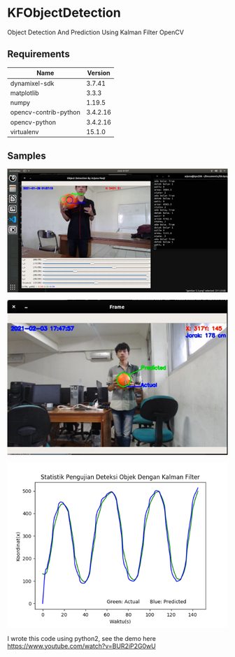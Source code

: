 # KFObjectDetection
Object Detection And Prediction Using Kalman Filter OpenCV

## Requirements
Name                    | Version
----------------------- | ---------
dynamixel-sdk           | 3.7.41
matplotlib              | 3.3.3
numpy                   | 1.19.5
opencv-contrib-python   | 3.4.2.16
opencv-python           | 3.4.2.16
virtualenv              | 15.1.0

## Samples
![alt text](https://github.com/arjunapanji21/KFObjectDetection/blob/main/samples/sample1.png?raw=true)

![alt text](https://github.com/arjunapanji21/KFObjectDetection/blob/main/samples/sample2.png?raw=true)

![alt text](https://github.com/arjunapanji21/KFObjectDetection/blob/main/samples/plot-x.png?raw=true)

I wrote this code using python2, see the demo here https://www.youtube.com/watch?v=BUR2iP2G0wU
